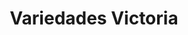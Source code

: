 ---
title: "Variedades Victoria"
url: /siguatepeque/variedades-victoria-avenida-francisco-morazan/
shop: tienda de variedades
---